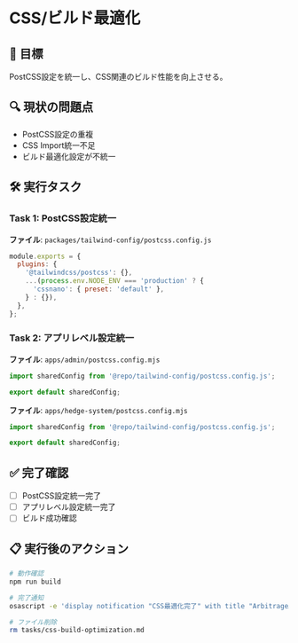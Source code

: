 # CSS/ビルド最適化

## 🎯 目標
PostCSS設定を統一し、CSS関連のビルド性能を向上させる。

## 🔍 現状の問題点
- PostCSS設定の重複
- CSS Import統一不足
- ビルド最適化設定が不統一

## 🛠️ 実行タスク

### Task 1: PostCSS設定統一

**ファイル**: `packages/tailwind-config/postcss.config.js`

```javascript
module.exports = {
  plugins: {
    '@tailwindcss/postcss': {},
    ...(process.env.NODE_ENV === 'production' ? {
      'cssnano': { preset: 'default' },
    } : {}),
  },
};
```

### Task 2: アプリレベル設定統一

**ファイル**: `apps/admin/postcss.config.mjs`

```javascript
import sharedConfig from '@repo/tailwind-config/postcss.config.js';

export default sharedConfig;
```

**ファイル**: `apps/hedge-system/postcss.config.mjs`

```javascript
import sharedConfig from '@repo/tailwind-config/postcss.config.js';

export default sharedConfig;
```

## ✅ 完了確認

- [ ] PostCSS設定統一完了
- [ ] アプリレベル設定統一完了
- [ ] ビルド成功確認

## 📋 実行後のアクション

```bash
# 動作確認
npm run build

# 完了通知
osascript -e 'display notification "CSS最適化完了" with title "ArbitrageAssistant" sound name "Glass"'

# ファイル削除
rm tasks/css-build-optimization.md
```